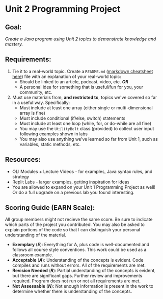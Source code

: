 # Unit 2 Programming Project #
## Goal: ##
_Create a Java program using Unit 2 topics to demonstrate knowledge and mastery._
## Requirements: ##
1. Tie it to a real-world topic. Create a `README.md` ([markdown cheatsheet here](https://www.markdownguide.org/cheat-sheet/)) file with an explanation of your real-world topic:
    - Should be linked to an article, podcast, video, etc. ***OR***
    - A personal idea for something that is useful/fun for you, your community, etc.
2. Must use materials from, **and restricted to**, topics we've covered so far in a useful way. Specifically: 
    - Must include at least one array (either single or multi-dimensional array is fine)
    - Must include conditional (if/else, switch) statements
    - Must include at least one loop (while, for, or do-while are all fine)
    - You may use the `UtilityBelt` class (provided) to collect user input following examples shown in labs
    - You may also use anything we've learned so far from Unit 1, such as variables, static methods, etc.

## Resources: ##
-	OLI Modules + Lecture Videos - for examples, Java syntax rules, and strategy
-	Replit Labs - larger examples, getting inspiration for ideas
-	You are allowed to expand on your Unit 1 Programming Project as well! Or do a full upgrade on a previous lab you found interesting.

## Scoring Guide (EARN Scale): ##
All group members might not recieve the same score. Be sure to indicate which parts of the project you contributed. You may also be asked to explain portions of the code so that I can distinguish your personal understanding of the material.

- **Exemplary** (***E***): Everything for A, plus code is well-documented and follows all course style conventions. This work could be used as a classroom example.
- **Acceptable** (***A***): Understanding of the concepts is evident. Code compiles and runs without errors. All of the requirements are met.
- **Revision Needed** (***R***): Partial understanding of the concepts is evident, but there are significant gaps. Further review and improvements required. Program does not run or not all requirements are met. 
- **Not Assessable** (***N***): Not enough information is present in the work to determine whether there is understanding of the concepts.
